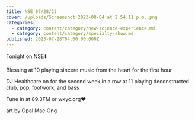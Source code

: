 ```yaml
---
title: NSE 07/28/23
cover: /uploads/Screenshot 2023-08-04 at 2.54.11 p.m..png
categories:
  - category: content/category/new-science-experience.md
  - category: content/category/specialty-show.md
published: 2023-07-28T04:00:00.000Z
---
```


Tonight on NSE⬇️

Blessing at 10 playing sincere music from the heart for the first hour

DJ Healthcare on for the second week in a row at 11 playing deconstructed club, pop, footwork, and bass

Tune in at 89.3FM or wxyc.org❤️

art by Opal Mae Ong
